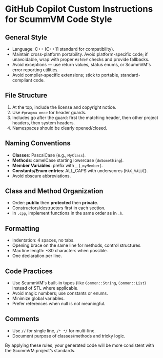 # GitHub Copilot Custom Instructions for ScummVM Code Style

## General Style
- Language: C++ (C++11 standard for compatibility).
- Maintain cross-platform portability. Avoid platform-specific code; if unavoidable, wrap with proper `#ifdef` checks and provide fallbacks.
- Avoid exceptions — use return values, status enums, or ScummVM's error reporting utilities.
- Avoid compiler-specific extensions; stick to portable, standard-compliant code.

## File Structure
1. At the top, include the license and copyright notice.
2. Use `#pragma once` for header guards.
3. Includes go after the guard: first the matching header, then other project headers, then system headers.
4. Namespaces should be clearly opened/closed.

## Naming Conventions
- **Classes**: PascalCase (e.g., `MyClass`).
- **Methods**: camelCase starting lowercase (`doSomething`).
- **Member Variables**: prefix with `_` (`_myMember`).
- **Constants/Enum entries**: ALL_CAPS with underscores (`MAX_VALUE`).
- Avoid obscure abbreviations.

## Class and Method Organization
- Order: **public** then **protected** then **private**.
- Constructors/destructors first in each section.
- In `.cpp`, implement functions in the same order as in `.h`.

## Formatting
- Indentation: 4 spaces, no tabs.
- Opening brace on the same line for methods, control structures.
- Max line length: ~80 characters when possible.
- One declaration per line.

## Code Practices
- Use ScummVM's built-in types (like `Common::String`, `Common::List`) instead of STL where applicable.
- Avoid magic numbers; use constants or enums.
- Minimize global variables.
- Prefer references when null is not meaningful.

## Comments
- Use `//` for single line, `/* */` for multi-line.
- Document purpose of classes/methods and tricky logic.

By applying these rules, your generated code will be more consistent with the ScummVM project’s standards.
